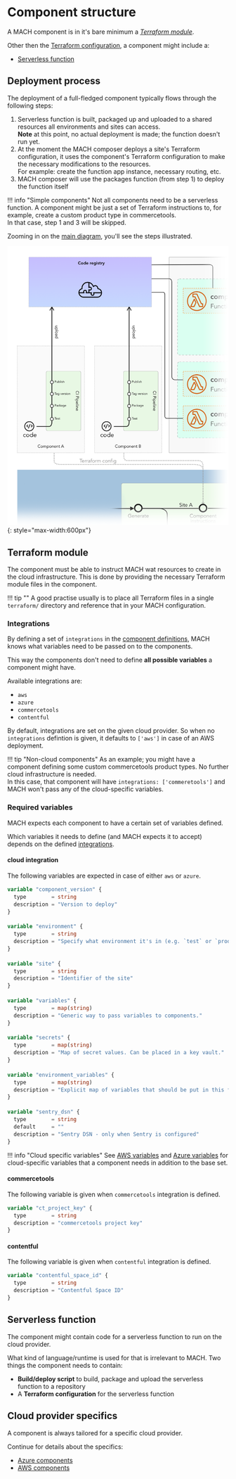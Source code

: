 # Component structure

A MACH component is in it's bare minimum a [*Terraform module*](https://www.terraform.io/docs/configuration/modules.html).

Other then the [Terraform configuration](#terraform-component), a component might include a:

- [Serverless function](#serverless-function)

## Deployment process

The deployment of a full-fledged component typically flows through the following steps:

1. Serverless function is built, packaged up and uploaded to a shared resources all environments and sites can access.  
   **Note** at this point, no actual deployment is made; the function doesn't run yet.
2. At the moment the MACH composer deploys a site's Terraform configuration, it uses the component's Terraform configuration to make the necessary modifications to the resources.  
   For example: create the function app instance, necessary routing, etc.
3. MACH composer will use the packages function (from step 1) to deploy the function itself

!!! info "Simple components"
      Not all components need to be a serverless function. A component might be just a set of Terraform instructions to, for example, create a custom product type in commercetools.  
      In that case, step 1 and 3 will be skipped.

Zooming in on the [main diagram](../index.md#how-does-it-work), you'll see the steps illustrated.

![Component diagram](../_img/component-diagram.png){: style="max-width:600px"}

## Terraform module

The component must be able to instruct MACH wat resources to create in the cloud infrastructure.
This is done by providing the necessary Terraform module files in the component.


!!! tip ""
      A good practise usually is to place all Terraform files in a single `terraform/` directory and reference that in your MACH configuration.

### Integrations

By defining a set of `integrations` in the [component definitions](../syntax.md#components), MACH knows what variables need to be passed on to the components.

This way the components don't need to define **all possible variables** a component might have.

Available integrations are:

- `aws`
- `azure`
- `commercetools`
- `contentful`

By default, integrations are set on the given cloud provider. So when no `integrations` defintion is given, it defaults to `['aws']` in case of an AWS deployment.

!!! tip "Non-cloud components"
    As an example; you might have a component defining some custom commercetools product types. No further cloud infrastructure is needed.  
    In this case, that component will have `integrations: ['commeretools']` and MACH won't pass any of the cloud-specific variables.

### Required variables

MACH expects each component to have a certain set of variables defined.

Which variables it needs to define (and MACH expects it to accept) depends on the defined [integrations](../syntax.md#components).

#### cloud integration

The following variables are expected in case of either `aws` or `azure`.

```terraform
variable "component_version" {
  type        = string
  description = "Version to deploy"
}

variable "environment" {
  type        = string
  description = "Specify what environment it's in (e.g. `test` or `production`)"
}

variable "site" {
  type        = string
  description = "Identifier of the site"
}

variable "variables" {
  type        = map(string)
  description = "Generic way to pass variables to components."
}

variable "secrets" {
  type        = map(string)
  description = "Map of secret values. Can be placed in a key vault."
}

variable "environment_variables" {
  type        = map(string)
  description = "Explicit map of variables that should be put in this function's environment variables."
}

variable "sentry_dsn" {
  type        = string
  default     = ""
  description = "Sentry DSN - only when Sentry is configured"
}
```

!!! info "Cloud specific variables"
      See [AWS variables](./aws.md#terraform-variables) and [Azure variables](./azure.md#terraform-variables) for cloud-specific variables that a component needs in addition to the base set.


#### commercetools

The following variable is given when `commercetools` integration is defined.

```terraform
variable "ct_project_key" {
  type        = string
  description = "commercetools project key"
}
```

#### contentful

The following variable is given when `contentful` integration is defined.

```terraform
variable "contentful_space_id" {
  type        = string
  description = "Contentful Space ID"
}
```

## Serverless function

The component might contain code for a serverless function to run on the cloud provider.

What kind of language/runtime is used for that is irrelevant to MACH. Two things the component needs to contain:

- **Build/deploy script** to build, package and upload the serverless function to a repository
- A **Terraform configuration** for the serverless function

## Cloud provider specifics

A component is always tailored for a specific cloud provider.

Continue for details about the specifics:

- [Azure components](./azure.md)
- [AWS components](./aws.md)